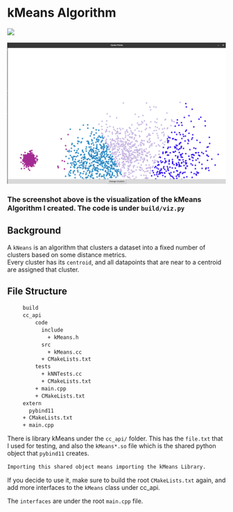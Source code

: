 # **kMeans Algorithm** 
![](https://img.shields.io/badge/C%2B%2B-00599C?style=for-the-badge&logo=c%2B%2B&logoColor=white)

![Python Tkinter Screenshot](https://github.com/Sameer164/kMeans/blob/main/Selection_001.png)

### **The screenshot above is the visualization of the kMeans Algorithm I created. The code is under** ```build/viz.py```

## **Background**
A ```kNeans``` is an algorithm that clusters a dataset into a fixed number of clusters based on some distance metrics.  
Every cluster has its ```centroid```, and all datapoints that are near to a centroid are assigned that cluster.

## **File Structure**
 ```diff
      build
      cc_api
          code
            include
              + kMeans.h
            src
              + kMeans.cc
            + CMakeLists.txt
          tests
            + kNNTests.cc
            + CMakeLists.txt
          + main.cpp
          + CMakeLists.txt
      extern
        pybind11
      + CMakeLists.txt
      + main.cpp
 ```

There is library kMeans under the ```cc_api/``` folder. This has the ```file.txt``` that I used for testing, and also the ```kMeans*.so``` file which is the shared python object that ```pybind11``` creates.   

```diff
Importing this shared object means importing the kMeans Library.
```

If you decide to use it, make sure to build the root ```CMakeLists.txt``` again, and add more interfaces to the ```kMeans``` class under cc_api. 

The ```interfaces``` are under the root ```main.cpp``` file. 

